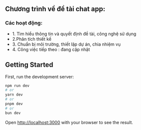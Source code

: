 ## Chương trình về đề tài chat app:
  <h3> Các hoạt động: </h3>
  <ul>
  <li>  1. Tìm hiểu thông tin và quyết định đề tài, công nghệ sử dụng </li>
  <li> 2.Phân tích thiết kế </li>
  <li> 3. Chuẩn bị môi trường, thiết lập dự án, chia nhiệm vụ </li>
  <li> 4. Công việc tiếp theo : đang cập nhật </li>
  </ul>
  

## Getting Started

First, run the development server:

```bash
npm run dev
# or
yarn dev
# or
pnpm dev
# or
bun dev
```

Open [http://localhost:3000](http://localhost:3000) with your browser to see the result.

